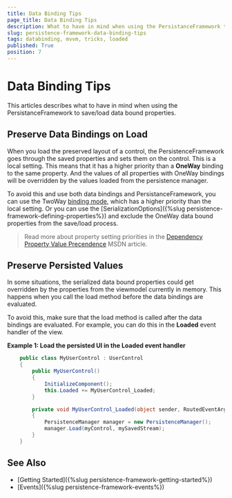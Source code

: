 ```yaml
---
title: Data Binding Tips
page_title: Data Binding Tips
description: What to have in mind when using the PersistanceFramework to save/load data bound properties.
slug: persistence-framework-data-binding-tips
tags: databinding, mvvm, tricks, loaded
published: True
position: 7
---
```


# Data Binding Tips

This articles describes what to have in mind when using the PersistanceFramework to save/load data bound properties.

## Preserve Data Bindings on Load

When you load the preserved layout of a control, the PersistenceFramework goes through the saved properties and sets them on the control. This is a local setting. This means that it has a higher priority than a **OneWay** binding to the same property. And the values of all properties with OneWay bindings will be overridden by the values loaded from the persistence manager.

To avoid this and use both data bindings and PersistanceFramework, you can use the TwoWay [binding mode](https://docs.microsoft.com/en-us/dotnet/api/system.windows.data.binding.mode?view=netframework-4.8), which has a higher priority than the local setting. Or you can use the [SerializationOptions]({%slug persistence-framework-defining-properties%}) and exclude the OneWay data bound properties from the save/load process.

> Read more about property setting priorities in the [Dependency Property Value Precendence](https://docs.microsoft.com/en-us/dotnet/framework/wpf/advanced/dependency-property-value-precedence) MSDN article.

## Preserve Persisted Values

In some situations, the serialized data bound properties could get overridden by the properties from the viewmodel currently in memory. This happens when you call the load method before the data bindings are evaluated.

To avoid this, make sure that the load method is called after the data bindings are evaluated. For example, you can do this in the **Loaded** event handler of the view.

__Example 1: Load the persisted UI in the Loaded event handler__
```C#
	public class MyUserControl : UserControl
	{
		public MyUserControl()
		{
			InitializeComponent();
			this.Loaded += MyUserControl_Loaded;
		}

		private void MyUserControl_Loaded(object sender, RoutedEventArgs e)
		{
			PersistenceManager manager = new PersistenceManager();
			manager.Load(myControl, mySavedStream);
		}
	}
```

## See Also
* [Getting Started]({%slug persistence-framework-getting-started%})
* [Events]({%slug persistence-framework-events%})
